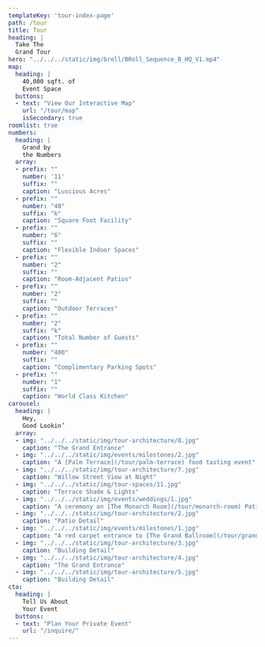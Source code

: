 ```yaml
---
templateKey: 'tour-index-page'
path: /tour
title: Tour
heading: |
  Take The
  Grand Tour
hero: "../../../static/img/broll/BRoll_Sequence_B_HQ_V1.mp4"
map:
  heading: |
    40,000 sqft. of
    Event Space
  buttons:
  - text: "View Our Interactive Map"
    url: "/tour/map"
    isSecondary: true
roomlist: true
numbers:
  heading: |
    Grand by
    the Numbers
  array:
  - prefix: ""
    number: '11'
    suffix: ""
    caption: "Luscious Acres"
  - prefix: ""
    number: "40"
    suffix: "k"
    caption: "Square Foot Facility"
  - prefix: ""
    number: "6"
    suffix: ""
    caption: "Flexible Indoor Spaces"
  - prefix: ""
    number: "2"
    suffix: ""
    caption: "Room-Adjacent Patios"
  - prefix: ""
    number: "2"
    suffix: ""
    caption: "Outdoor Terraces"
  - prefix: ""
    number: "2"
    suffix: "k"
    caption: "Total Number of Guests"
  - prefix: ""
    number: "400"
    suffix: ""
    caption: "Complimentary Parking Spots"
  - prefix: ""
    number: "1"
    suffix: ""
    caption: "World Class Kitchen"
carousel:
  heading: |
    Hey,
    Good Lookin’
  array:
  - img: "../../../static/img/tour-architecture/8.jpg"
    caption: "The Grand Entrance"
  - img: "../../../static/img/events/milestones/2.jpg"
    caption: "A [Palm Terrace](/tour/palm-terrace) food tasting event"
  - img: "../../../static/img/tour-architecture/7.jpg"
    caption: "Willow Street View at Night"
  - img: "../../../static/img/tour-spaces/11.jpg"
    caption: "Terrace Shade & Lights"
  - img: "../../../static/img/events/weddings/1.jpg"
    caption: "A ceremony on [The Monarch Room](/tour/monarch-room) Patio"
  - img: "../../../static/img/tour-architecture/2.jpg"
    caption: "Patio Detail"
  - img: "../../../static/img/events/milestones/1.jpg"
    caption: "A red carpet entrance to [The Grand Ballroom](/tour/grand-ballroom)"
  - img: "../../../static/img/tour-architecture/3.jpg"
    caption: "Building Detail"
  - img: "../../../static/img/tour-architecture/4.jpg"
    caption: "The Grand Entrance"
  - img: "../../../static/img/tour-architecture/5.jpg"
    caption: "Building Detail"
cta:
  heading: |
    Tell Us About
    Your Event
  buttons:
  - text: "Plan Your Private Event"
    url: "/inquire/"
---
```

